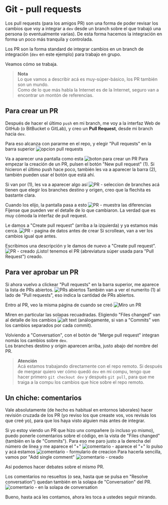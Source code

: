 # Git - pull requests
Los pull requests (para los amigos PR) son una forma de poder revisar los cambios que voy a integrar a `dev` desde un branch sobre el que trabajó una persona (o eventualmente varias). 
De esta forma hacemos la integración en forma un poco más tranquila y controlada.  

Los PR son la forma standard de integrar cambios en un branch de integración (`dev` en este ejemplo) para trabajo en grupo.

Veamos cómo se trabaja.


> **Nota**  
> Lo que vamos a describir acá es muy-súper-básico, los PR también son un mundo.  
> Como de lo que más habla la Internet es de la Internet, seguro van a encontrar un montón de referencias.

## Para crear un PR
Después de hacer el último `push` en mi branch, me voy a la interfaz Web de GitHub (o BitBucket o GitLab), y creo un **Pull Request**, desde mi branch hacia `dev`.

Para eso alcanza con pararme en el repo, y elegir "Pull requests" en la barra superior
![opcion pull requests](../images/pr-opcion-en-barra-superior.png)

Va a aparecer una pantalla como esta
![boton para crear un PR](../images/pr-creacion-01.png)
Para empezar la creación de un PR, pulsen el botón "New pull request" (1). Si hicieron el último push hace poco, también les va a aparecer la barra (2), también pueden usar el botón que está ahí.

Si van por (1), les va a aparecer algo así
![PR - seleccion de branches](../images/pr-creacion-02.png)
acá tienen que elegir los branches destino y origen, creo que la flechita es bastante clara.

Cuando los elijo, la pantalla pasa a esto
![PR - muestra las diferencias](../images/pr-creacion-03.png)
Fíjense que pueden ver el detalle de lo que cambiaron. La verdad que es muy cómoda la interfaz de pull request.

Le damos a "Create pull request" (arriba a la izquierda) y ya estamos más cerca.
![PR - pagina de datos antes de crear](../images/pr-creacion-04.png)
Si scrollean, van a ver los cambios igual que antes.

Escribimos una descripción y le damos de nuevo a "Create pull request". ![PR - creado](../images/pr-recien-creado.png)
¡Listo! tenemos el PR (abreviatura súper usada para "Pull Request") creado.


## Para ver aprobar un PR
Si ahora vuelvo a clickear "Pull requests" en la barra superior, me aparece la lista de PRs abiertos.
![PRs abiertos](../images/pr-lista-abiertos.png)
También van a ver el numerito (1) al lado de "Pull requests", eso indica la cantidad de PRs abiertos.

Entro al PR, veo la misma página de cuando se creó
![Miro un PR](../images/pr-abierto-detalle.png)

Miren en particular las solapas recuadradas. Eligiendo "Files changed" van al detalle de los cambios 
![alt text](../images/pr-vista-files-changed.png)
(análogamente, si van a "Commits" ven los cambios separados por cada commit).

Volviendo a "Conversation", con el botón de "Merge pull request" integran nomás los cambios sobre `dev`.  
Los branches destino y origin aparecen arriba, justo abajo del nombre del PR.

> **Atención**  
> Acá estamos trabajando directamente con el repo remoto. Si después de mergear quiero ver cómo quedó `dev` en mi compu, tengo que hacer primero `git checkout dev` y después `git pull`, para que me traiga a la compu los cambios que hice sobre el repo remoto.


## Un chiche: comentarios
Vale absolutamente (de hecho es habitual en entornos laborales) hacer revisión cruzada de los PR (yo reviso los que creaste vos, vos revisás los que creé yo), para que los haya visto alguien más antes de integrar.

Si yo estoy viendo un PR que hizo unx compañere (o incluso yo mismo), puedo ponerle comentarios sobre el código, en la vista de "Files changed" (también en la de "Commits").
Para eso me paro justo a la derecha del número de línea y me aparece el "+"
![comentario - aparece el "+"](../images/pr-comentario-01.png)
lo pulso y acá estamos
![comentario - formulario de creacion](../images/pr-comentario-02.png)
Para hacerla sencilla, vamos por "Add single comment"
![comentario - creado](../images/pr-comentario-03.png)

Así podemos hacer debates sobre el mismo PR.

Los comentarios no resueltos (o sea, hasta que se pulsa en "Resolve conversation") quedan también en la solapa de "Conversation" del PR.
![comentario - en la solapa de conversation](../images/pr-comentario-04.png)

Bueno, hasta acá les contamos, ahora les toca a ustedes seguir mirando.







